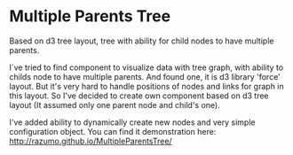 # Multiple Parents Tree
Based on d3 tree layout, tree with ability for child nodes to have multiple parents.

I`ve tried to find component to visualize data with tree graph, with ability to childs node to have multiple parents. And found one, it is d3 library 'force' layout. But it's very hard to handle positions of nodes and links for graph in this layout. So I've decided to create own component based on d3 tree layout (It assumed only one parent node and child's one).

I've added ability to dynamically create new nodes and very simple configuration object. You can find it demonstration here: http://razumo.github.io/MultipleParentsTree/
